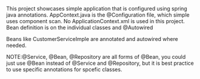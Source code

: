 This project showcases simple application that is configured using spring java annotations.
AppContext.java is the @Configuration file, which simple uses component scan. No ApplicationContext.xml is used in this project.
Bean definition is on the individual classes and @Autowired
 
 Beans like CustomerServiceImple are annotated and autowired where needed.

NOTE:@Service, @Bean, @Repository are all forms of @Bean, you could just use @Bean instead of @Service and @Repository, but it is best practice to use specific annotations for spcefic classes.